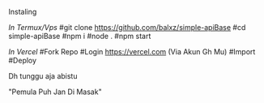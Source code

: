 Instaling

*In Termux/Vps*
#git clone https://github.com/balxz/simple-apiBase
#cd simple-apiBase 
#npm i
#node . 
#npm start

*In Vercel*
#Fork Repo
#Login https://vercel.com (Via Akun Gh Mu)
#Import
#Deploy

Dh tunggu aja abistu


"Pemula Puh Jan Di Masak"
